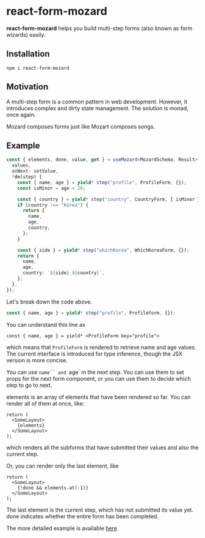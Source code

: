# react-form-mozard

**react-form-mozard** helps you build multi-step forms (also known as form wizards) easily.

## Installation
```shell
npm i react-form-mozard
```

## Motivation

A multi-step form is a common pattern in web development. However, it introduces complex and dirty state management. The solution is monad, once again.

Mozard composes forms just like Mozart composes songs.

## Example

```ts
const { elements, done, value, get } = useMozard<MozardSchema, Result>({
  values,
  onNext: setValue,
  *do(step) {
    const { name, age } = yield* step("profile", ProfileForm, {});
    const isMinor = age < 20;

    const { country } = yield* step("country", CountryForm, { isMinor });
    if (country !== "Korea") {
      return {
        name,
        age,
        country,
      };
    }

    const { side } = yield* step("whichKorea", WhichKoreaForm, {});
    return {
      name,
      age,
      country: `${side} ${country}`,
    };
  },
});
```

Let's break down the code above.
```ts
const { name, age } = yield* step("profile", ProfileForm, {});
```
You can understand this line as
```tsx
const { name, age } = yield* <ProfileForm key="profile">
```

which means that `ProfileForm` is rendered to retrieve name and age values. 
The current interface is introduced for type inference, though the JSX version is more concise.

You can use `name`` and `age` in the next step.
You can use them to set props for the next form component, or you can use them to decide which step to go to next.

elements is an array of elements that have been rendered so far.
You can render all of them at once, like:
```tsx
return (
  <SomeLayout>
    {elements}
  </SomeLayout>
);
```
which renders all the subforms that have submitted their values and also the current step.
 
Or, you can render only the last element, like
```tsx
return (
  <SomeLayout>
    {!done && elements.at(-1)}
  </SomeLayout>
);
```
The last element is the current step, which has not submitted its value yet.
done indicates whether the entire form has been completed.

The more detailed example is available [here](example/src/App.tsx)
